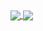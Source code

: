 <a href="https://github.com/nupamore">
  <img align="center" src="https://github-readme-stats.vercel.app/api?username=nupamore&show_icons=true&include_all_commits=true&count_private=true" />
</a>
<a href="https://github.com/nupamore?tab=repositories">
  <img align="center" src="https://github-readme-stats.vercel.app/api/top-langs/?username=nupamore&layout=compact&langs_count=8" />
</a>
